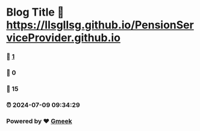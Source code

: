 # Blog Title :link: https://llsgllsg.github.io/PensionServiceProvider.github.io 
### :page_facing_up: [1](https://llsgllsg.github.io/PensionServiceProvider.github.io/tag.html) 
### :speech_balloon: 0 
### :hibiscus: 15 
### :alarm_clock: 2024-07-09 09:34:29 
### Powered by :heart: [Gmeek](https://github.com/Meekdai/Gmeek)
